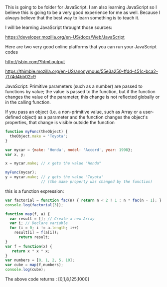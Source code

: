 This is going to be folder for JavaScript. I am also learning JavaScript so I believe this is going to be a very good experience for me as well. Because I always believe that the best way to learn something is to teach it.

I will be learning JavaScript throught those sources:

https://developer.mozilla.org/en-US/docs/Web/JavaScript

Here are two very good online platforms that you can run your JavaScript codes

http://jsbin.com/?html,output

https://thimble.mozilla.org/en-US/anonymous/55e3a250-ffdd-451c-bca2-7f74d4bb02c9



JavaScript: 
Primitive parameters (such as a number) are passed to functions by value; the value is passed to the function, but if the function changes the value of the parameter, this change is not reflected globally or in the calling function.

If you pass an object (i.e. a non-primitive value, such as Array or a user-defined object) as a parameter and the function changes the object's properties, that change is visible outside the function

```JavaScript
function myFunc(theObject) {
  theObject.make = 'Toyota';
}

var mycar = {make: 'Honda', model: 'Accord', year: 1998};
var x, y;

x = mycar.make; // x gets the value "Honda"

myFunc(mycar);
y = mycar.make; // y gets the value "Toyota"
                // (the make property was changed by the function)
```


this is a function expression: 
```JavaScript
var factorial = function fac(n) { return n < 2 ? 1 : n * fac(n - 1); };
console.log(factorial(3));
```

```JavaScript
function map(f, a) {
  var result = []; // Create a new Array
  var i; // Declare variable
  for (i = 0; i != a.length; i++)
    result[i] = f(a[i]);
      return result;
}
var f = function(x) {
   return x * x * x; 
}
var numbers = [0, 1, 2, 5, 10];
var cube = map(f,numbers);
console.log(cube);
```
The above code returns :  [0,1,8,125,1000]